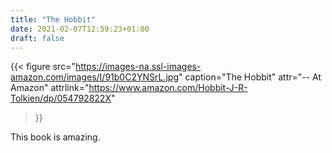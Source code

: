 ```yaml
---
title: "The Hobbit"
date: 2021-02-07T12:59:23+01:00
draft: false
---
```


{{< figure
  src="https://images-na.ssl-images-amazon.com/images/I/91b0C2YNSrL.jpg"
  caption="The Hobbit"
  attr="-- At Amazon"
  attrlink="https://www.amazon.com/Hobbit-J-R-Tolkien/dp/054792822X"
>}}

This book is amazing.